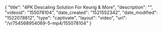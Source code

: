 {
    "title": "4PK Descaling Solution For Keurig & More",
    "description": "",
    "videoid": "155078104",
    "date_created": "1521552342",
    "date_modified": "1522078812",
    "type": "captivate",
    "layout": "video",
    "url": "\/v\/754568954069-5-mp4\/155078104"
}